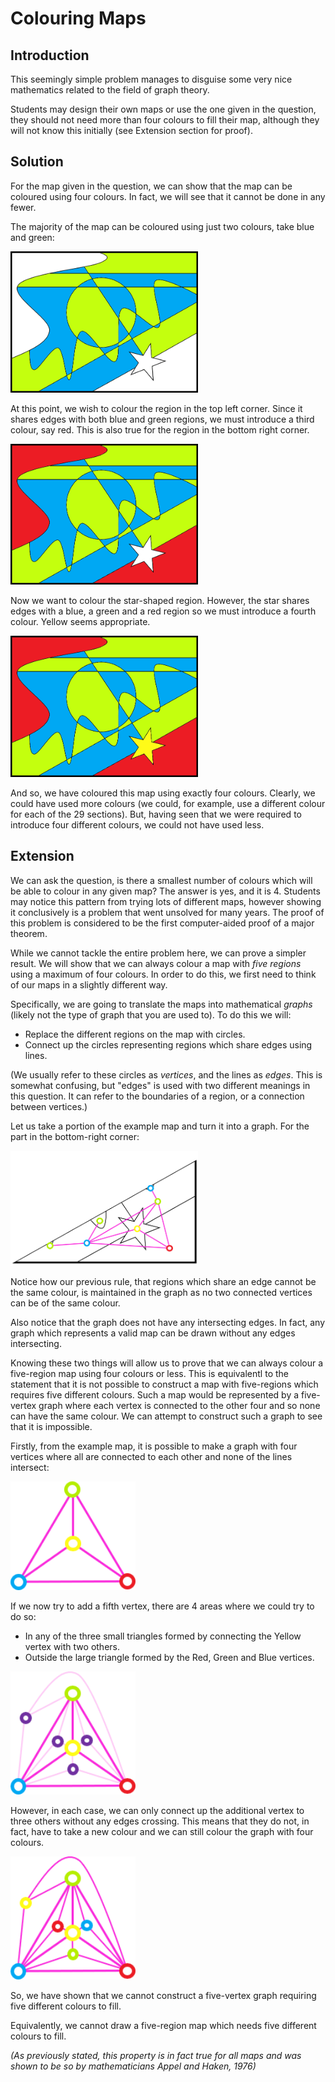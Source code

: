 # Colouring Maps

## Introduction

This seemingly simple problem manages to disguise some very nice mathematics related to the field of graph theory.

Students may design their own maps or use the one given in the question, they should not need more than four colours to fill their map, although they will not know this initially (see Extension section for proof).

## Solution

For the map given in the question, we can show that the map can be coloured using four colours. In fact, we will see that it cannot be done in any fewer.

The majority of the map can be coloured using just two colours, take blue and green:

<img src="../../images/colouring-maps-3.png" width=300>

At this point, we wish to colour the region in the top left corner. Since it shares edges with both blue and green regions, we must introduce a third colour, say red. This is also true for the region in the bottom right corner.

<img src="../../images/colouring-maps-4.png" width=300>

Now we want to colour the star-shaped region. However, the star shares edges with a blue, a green and a red region so we must introduce a fourth colour. Yellow seems appropriate.

<img src="../../images/colouring-maps-5.png" width=300>

And so, we have coloured this map using exactly four colours. Clearly, we could have used more colours (we could, for example, use a different colour for each of the 29 sections). But, having seen that we were required to introduce four different colours, we could not have used less.

## Extension

We can ask the question, is there a smallest number of colours which will be able to colour in any given map? The answer is yes, and it is 4. Students may notice this pattern from trying lots of different maps, however showing it conclusively is a problem that went unsolved for many years. The proof of this problem is considered to be the first computer-aided proof of a major theorem.

While we cannot tackle the entire problem here, we can prove a simpler result. We will show that we can always colour a map with *five regions* using a maximum of four colours. In order to do this, we first need to think of our maps in a slightly different way.

Specifically, we are going to translate the maps into mathematical *graphs* (likely not the type of graph that you are used to). To do this we will:
- Replace the different regions on the map with circles.
- Connect up the circles representing regions which share edges using lines. 

(We usually refer to these circles as *vertices*, and the lines as *edges*. This is somewhat confusing, but "edges" is used with two different meanings in this question. It can refer to the boundaries of a region, or a connection between vertices.)

Let us take a portion of the example map and turn it into a graph. For the part in the bottom-right corner:

<img src="../../images/colouring-maps-6.png" width=300>

Notice how our previous rule, that regions which share an edge cannot be the same colour, is maintained in the graph as no two connected vertices can be of the same colour.

Also notice that the graph does not have any intersecting edges. In fact, any graph which represents a valid map can be drawn without any edges intersecting.

Knowing these two things will allow us to prove that we can always colour a five-region map using four colours or less. This is equivalentl to the statement that it is not possible to construct a map with five-regions which requires five different colours. Such a map would be represented by a five-vertex graph where each vertex is connected to the other four and so none can have the same colour. We can attempt to construct such a graph to see that it is impossible.

Firstly, from the example map, it is possible to make a graph with four vertices where all are connected to each other and none of the lines intersect:

<img src="../../images/colouring-maps-7.png" width=200>

If we now try to add a fifth vertex, there are 4 areas where we could try to do so:
- In any of the three small triangles formed by connecting the Yellow vertex with two others. 
- Outside the large triangle formed by the Red, Green and Blue vertices.

<img src="../../images/colouring-maps-8.png" width=200>

However, in each case, we can only connect up the additional vertex to three others without any edges crossing. This means that they do not, in fact, have to take a new colour and we can still colour the graph with four colours.

<img src="../../images/colouring-maps-9.png" width=200>

So, we have shown that we cannot construct a five-vertex graph requiring five different colours to fill.

Equivalently, we cannot draw a five-region map which needs five different colours to fill.

*(As previously stated, this property is in fact true for all maps and was shown to be so by mathematicians Appel and Haken, 1976)*
